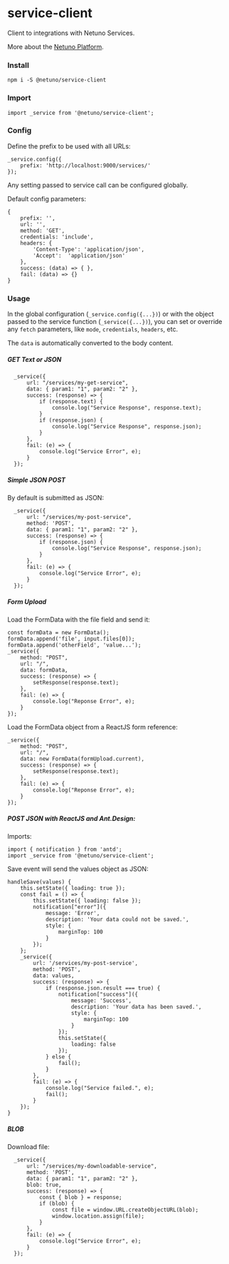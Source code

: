 # service-client

Client to integrations with Netuno Services.

More about the [Netuno Platform](https://netuno.org/).

### Install

`npm i -S @netuno/service-client`

### Import

`import _service from '@netuno/service-client';`

### Config

Define the prefix to be used with all URLs:

```
_service.config({
    prefix: 'http://localhost:9000/services/'
});
```

Any setting passed to service call can be configured globally.

Default config parameters:

```
{
    prefix: '',
    url: '',
    method: 'GET',
    credentials: 'include',
    headers: {
        'Content-Type': 'application/json',
        'Accept':  'application/json'
    },
    success: (data) => { },
    fail: (data) => {}
}
```

### Usage

In the global configuration (`_service.config({...})`) or with the object passed to the service function (`_service({...})`), you can set or override any `fetch` parameters, like `mode`, `credentials`, `headers`, etc.

The `data` is automatically converted to the body content.

##### GET Text or JSON

```
  _service({
      url: "/services/my-get-service",
      data: { param1: "1", param2: "2" },
      success: (response) => {
          if (response.text) {
              console.log("Service Response", response.text);
          }
          if (response.json) {
              console.log("Service Response", response.json);
          }
      },
      fail: (e) => {
          console.log("Service Error", e);
      }
  });
```

##### Simple JSON POST

By default is submitted as JSON:

```
  _service({
      url: "/services/my-post-service",
      method: 'POST',
      data: { param1: "1", param2: "2" },
      success: (response) => {
          if (response.json) {
              console.log("Service Response", response.json);
          }
      },
      fail: (e) => {
          console.log("Service Error", e);
      }
  });
```

##### Form Upload

Load the FormData with the file field and send it:

```
const formData = new FormData();
formData.append('file', input.files[0]);
formData.append('otherField', 'value...');
_service({
    method: "POST",
    url: "/",
    data: formData,
    success: (response) => {
        setResponse(response.text);
    },
    fail: (e) => {
        console.log("Reponse Error", e);
    }
});
```

Load the FormData object from a ReactJS form reference:

```
_service({
    method: "POST",
    url: "/",
    data: new FormData(formUpload.current),
    success: (response) => {
        setResponse(response.text);
    },
    fail: (e) => {
        console.log("Reponse Error", e);
    }
});
```

##### POST JSON with ReactJS and Ant.Design:

Imports:

```
import { notification } from 'antd';
import _service from '@netuno/service-client';
```

Save event will send the values object as JSON:

```
handleSave(values) {
    this.setState({ loading: true });
    const fail = () => {
        this.setState({ loading: false });
        notification["error"]({
            message: 'Error',
            description: 'Your data could not be saved.',
            style: {
                marginTop: 100
            }
        });
    };
    _service({
        url: '/services/my-post-service',
        method: 'POST',
        data: values,
        success: (response) => {
            if (response.json.result === true) {
                notification["success"]({
                    message: 'Success',
                    description: 'Your data has been saved.',
                    style: {
                        marginTop: 100
                    }
                });
                this.setState({
                    loading: false
                });
            } else {
                fail();
            }
        },
        fail: (e) => {
            console.log("Service failed.", e);
            fail();
        }
    });
}
```

##### BLOB

Download file:

```
  _service({
      url: "/services/my-downloadable-service",
      method: 'POST',
      data: { param1: "1", param2: "2" },
      blob: true,
      success: (response) => {
          const { blob } = response;
          if (blob) {
              const file = window.URL.createObjectURL(blob);
              window.location.assign(file);
          }
      },
      fail: (e) => {
          console.log("Service Error", e);
      }
  });
```
